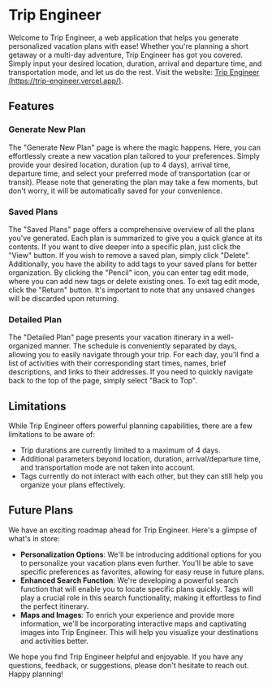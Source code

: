 # Trip Engineer

Welcome to Trip Engineer, a web application that helps you generate personalized vacation plans with ease! Whether you're planning a short getaway or a multi-day adventure, Trip Engineer has got you covered. Simply input your desired location, duration, arrival and departure time, and transportation mode, and let us do the rest. Visit the website: [Trip Engineer (https://trip-engineer.vercel.app/)](https://trip-engineer.vercel.app/).

## Features

### Generate New Plan

The "Generate New Plan" page is where the magic happens. Here, you can effortlessly create a new vacation plan tailored to your preferences. Simply provide your desired location, duration (up to 4 days), arrival time, departure time, and select your preferred mode of transportation (car or transit). Please note that generating the plan may take a few moments, but don't worry, it will be automatically saved for your convenience.

### Saved Plans

The "Saved Plans" page offers a comprehensive overview of all the plans you've generated. Each plan is summarized to give you a quick glance at its contents. If you want to dive deeper into a specific plan, just click the "View" button. If you wish to remove a saved plan, simply click "Delete". Additionally, you have the ability to add tags to your saved plans for better organization. By clicking the "Pencil" icon, you can enter tag edit mode, where you can add new tags or delete existing ones. To exit tag edit mode, click the "Return" button. It's important to note that any unsaved changes will be discarded upon returning.

### Detailed Plan

The "Detailed Plan" page presents your vacation itinerary in a well-organized manner. The schedule is conveniently separated by days, allowing you to easily navigate through your trip. For each day, you'll find a list of activities with their corresponding start times, names, brief descriptions, and links to their addresses. If you need to quickly navigate back to the top of the page, simply select "Back to Top".

## Limitations

While Trip Engineer offers powerful planning capabilities, there are a few limitations to be aware of:

- Trip durations are currently limited to a maximum of 4 days.
- Additional parameters beyond location, duration, arrival/departure time, and transportation mode are not taken into account.
- Tags currently do not interact with each other, but they can still help you organize your plans effectively.

## Future Plans

We have an exciting roadmap ahead for Trip Engineer. Here's a glimpse of what's in store:

- **Personalization Options**: We'll be introducing additional options for you to personalize your vacation plans even further. You'll be able to save specific preferences as favorites, allowing for easy reuse in future plans.
- **Enhanced Search Function**: We're developing a powerful search function that will enable you to locate specific plans quickly. Tags will play a crucial role in this search functionality, making it effortless to find the perfect itinerary.
- **Maps and Images**: To enrich your experience and provide more information, we'll be incorporating interactive maps and captivating images into Trip Engineer. This will help you visualize your destinations and activities better.

We hope you find Trip Engineer helpful and enjoyable. If you have any questions, feedback, or suggestions, please don't hesitate to reach out. Happy planning!
